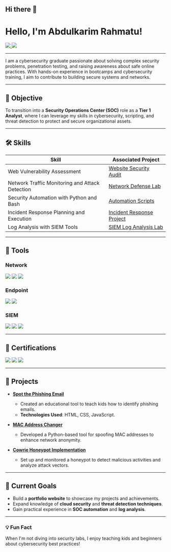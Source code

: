 ## Hi there 👋

<!--
**famirapt/famirapt** is a ✨ _special_ ✨ repository because its `README.md` (this file) appears on your GitHub profile.

Here are some ideas to get you started:

- 🔭 I’m currently working on ...
- 🌱 I’m currently learning ...
- 👯 I’m looking to collaborate on ...
- 🤔 I’m looking for help with ...
- 💬 Ask me about ...
- 📫 How to reach me: ...
- 😄 Pronouns: ...
- ⚡ Fun fact: ...
-->

# Hello, I'm Abdulkarim Rahmatu!  
<a href="https://www.linkedin.com/in/fameera-yakeen/">
  <img src="https://img.shields.io/badge/-LinkedIn-0072b1?&style=for-the-badge&logo=linkedin&logoColor=white" />
</a>
<a href="mailto:famirapt@gmail.com">
  <img src="https://img.shields.io/badge/-Email-D14836?&style=for-the-badge&logo=gmail&logoColor=white" />
</a>

---

I am a cybersecurity graduate passionate about solving complex security problems, penetration testing, and raising awareness about safe online practices. With hands-on experience in bootcamps and cybersecurity training, I aim to contribute to building secure systems and networks.

---

## 🌟 Objective  
To transition into a **Security Operations Center (SOC)** role as a **Tier 1 Analyst**, where I can leverage my skills in cybersecurity, scripting, and threat detection to protect and secure organizational assets.

---

## 🛠️ Skills  

| Skill                                          | Associated Project           |
|------------------------------------------------|------------------------------|
| Web Vulnerability Assessment                   | [Website Security Audit](#)  |
| Network Traffic Monitoring and Attack Detection | [Network Defense Lab](#)     |
| Security Automation with Python and Bash       | [Automation Scripts](#)      |
| Incident Response Planning and Execution       | [Incident Response Project](#)|
| Log Analysis with SIEM Tools                   | [SIEM Log Analysis Lab](#)   |

---

## 🧰 Tools  

### Network  
<div>
  <img src="https://img.shields.io/badge/-Wireshark-1679A7?&style=for-the-badge&logo=Wireshark&logoColor=white" />
  <img src="https://img.shields.io/badge/-Suricata-EF3B2D?&style=for-the-badge&logo=Suricata&logoColor=white" />
  <img src="https://img.shields.io/badge/-Zeek-777BB4?&style=for-the-badge&logo=Zeek&logoColor=white" />
</div>

### Endpoint  
<div>
  <img src="https://img.shields.io/badge/-Microsoft_Defender_for_Endpoint-00A4EF?&style=for-the-badge&logo=Microsoft&logoColor=white" />
  <img src="https://img.shields.io/badge/-Velociraptor-4B275F?&style=for-the-badge&logo=Velociraptor&logoColor=white" />
</div>

### SIEM  
<div>
  <img src="https://img.shields.io/badge/-Microsoft_Sentinel-0078D4?&style=for-the-badge&logo=Microsoft&logoColor=white" />
  <img src="https://img.shields.io/badge/-Splunk-000000?&style=for-the-badge&logo=Splunk&logoColor=white" />
  <img src="https://img.shields.io/badge/-Elastic-005571?&style=for-the-badge&logo=Elastic&logoColor=white" />
</div>

---

## 📜 Certifications  

<div>
  <img src="https://img.shields.io/badge/-EC--Council_Certified-006400?&style=for-the-badge&logoColor=white" />
  <img src="https://img.shields.io/badge/-SQL_Injection_Expert-4D4D4D?&style=for-the-badge&logoColor=white" />
  <img src="https://img.shields.io/badge/-Cisco_Intro_to_Cybersecurity-007ACC?&style=for-the-badge&logoColor=white" />
</div>

---

## 📁 Projects  

- **[Spot the Phishing Email](#)**  
  - Created an educational tool to teach kids how to identify phishing emails.  
  - **Technologies Used**: HTML, CSS, JavaScript.  

- **[MAC Address Changer](#)**  
  - Developed a Python-based tool for spoofing MAC addresses to enhance network anonymity.  

- **[Cowrie Honeypot Implementation](#)**  
  - Set up and monitored a honeypot to detect malicious activities and analyze attack vectors.  

---

## 🚀 Current Goals  

- Build a **portfolio website** to showcase my projects and achievements.
- Expand knowledge of **cloud security** and **threat detection techniques**.
- Gain practical experience in **SOC automation** and **log analysis**.  

---

### 💡 Fun Fact  
When I'm not diving into security labs, I enjoy teaching kids and beginners about cybersecurity best practices!

